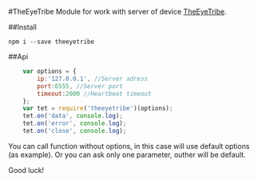 #TheEyeTribe
Module for work with server of device [TheEyeTribe](theeyetribe.com).

##Install
```
npm i --save theeyetribe
```

##Api
```js
	var options = {
		ip:'127.0.0.1', //Server adress
		port:6555, //Server port
		timeout:2000 //Heartbeat timeout
	};
	var tet = require('theeyetribe')(options);
	tet.on('data', console.log);
	tet.on('error', console.log);
	tet.on('close', console.log);
```

You can call function without options, in this case will use default options (as example). Or you can ask only one parameter, outher will be default.

Good luck!